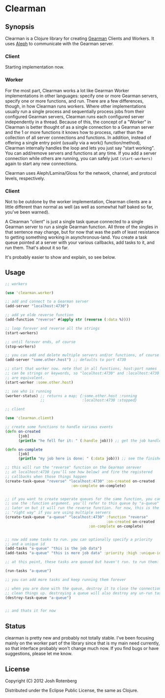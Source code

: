 # Clearman

## Synopsis

Clearman is a Clojure library for creating
[Gearman](http://gearman.org) Clients and Workers. It uses
[Aleph](http://github.com/ztellman/aleph) to communicate with the
Gearman server.

### Client

Starting implementation now.

### Worker

For the most part, Clearman works a lot like Gearman Worker
implementations in other languages: specify one or more Gearman
servers, specify one or more functions, and run. There are a few
differences, though, in how Clearman runs workers. Where other
implementations usually run a single process and sequentially process
jobs from their configured Gearman servers, Clearman runs each
configured server independently in a thread. Because of this, the
concept of a "Worker" in Clearman is better thought of as a single
connection to a Gearman server and the 1 or more functions it knows
how to process, rather than the collection of all server connections
and functions. In addition, instead of offering a single entry point
(usually via a work() function/method), Clearman internally handles
the loop and lets you just say "start working". You can add/remove
servers and functions at any time. If you add a server connection
while others are running, you can safely just `(start-workers)` again
to start any new connections.

Clearman uses Aleph/Lamina/Gloss for the network, channel, and
protocol levels, respectively.

### Client

Not to be outdone by the worker implementation, Clearman clients are a
little different than normal as well (as well as somewhat half baked
so far, you've been warned).

A Clearman "client" is just a single task queue connected to a single
Gearman server to run a single Gearman function. All three of the
singles in that sentence may change, but for now that was the path of
least resistance to getting something working in
asynchronous-land. You create a task queue pointed at a server with
your various callbacks, add tasks to it, and run them. That's about it so far.

It's probably easier to show and explain, so see below.

## Usage

```clojure
;; workers 

(use 'clearman.worker)

;; add and connect to a Gearman server
(add-server "localhost:4730") 

;; add ye olde reverse function
(add-function "reverse" #(apply str (reverse (:data %))))

;; loop forever and reverse all the strings
(start-workers)

;; until forever ends, of course
(stop-workers)

;; you can add and delete multiple servers and/or functions, of course
(add-server "some.other.host") ;; defaults to port 4730

;; start that worker now. note that in all functions, host:port names
;; can be strings or keywords, so "localhost:4730" and :localhost:4730
;; are equivalent.
(start-worker :some.other.host)

;; see who is running
(worker-status) ;; returns a map; {:some.other.host :running
                ;;                 :localhost:4730 :stopped}
```

```clojure
;; client

(use 'clearman.client)

;; create some functions to handle various events
(defn on-created
      [job]
      (println "he fell for it: " (:handle job))) ;; get the job handle

(defn on-complete
      [job]	
      (println "my job here is done: " (:data job))) ;; see the finished data

;; this will run the "reverse" function on the Gearman serever
;; at localhost:4730 (you'll see how below) and fire the registered
;; callbacks when those things happen
(create-task-queue "reverse" "localhost:4730" :on-created on-created
		   	     		      :on-complete on-complete)


;; if you want to create seperate queues for the same function, you can 
;; use the :function argument. you'll refer to this queue by "a-queue"
;; later on but it will run the reverse function. for now, this is the 
;; "right way" if you are using multiple servers
(create-task-queue "a-queue" "localhost:4730" :function "reverse"
                                              :on-created on-created
		                              :on-complete on-complete)


;; now add some tasks to run. you can optionally specify a priority
;; and a unique id
(add-tasks "a-queue" "this is the job data")
(add-tasks "a-queue" "this is more job data" :priority :high :unique-id "123")

;; at this point, these tasks are queued but haven't run. to run them:

(run-tasks "a-queue")

;; you can add more tasks and keep running them forever

;; when you are done with the queue, destroy it to close the connection and
;; clean things up. destroying a queue will also destroy any un-run tasks.
(destroy-task-queue "a-queue")


;; and thats it for now
```

## Status

clearman is pretty new and probably not totally stable. I've been
focusing mainly on the worker part of the library since that is my
main need currently, so that interface probably won't change much
now. If you find bugs or have suggestions, please let me know.

## License

Copyright (C) 2012 Josh Rotenberg

Distributed under the Eclipse Public License, the same as Clojure.
